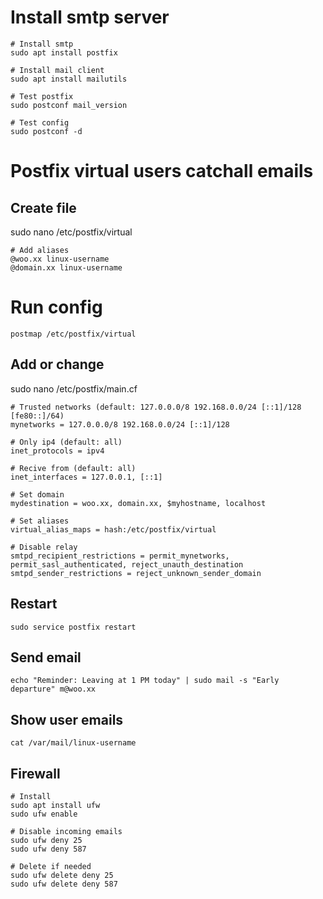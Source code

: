# Install smtp server
```
# Install smtp
sudo apt install postfix

# Install mail client
sudo apt install mailutils

# Test postfix
sudo postconf mail_version

# Test config
sudo postconf -d
```

# Postfix virtual users catchall emails

## Create file
sudo nano /etc/postfix/virtual
```
# Add aliases
@woo.xx linux-username
@domain.xx linux-username
```

# Run config
```
postmap /etc/postfix/virtual
```

## Add or change
sudo nano /etc/postfix/main.cf
```
# Trusted networks (default: 127.0.0.0/8 192.168.0.0/24 [::1]/128 [fe80::]/64)
mynetworks = 127.0.0.0/8 192.168.0.0/24 [::1]/128

# Only ip4 (default: all)
inet_protocols = ipv4

# Recive from (default: all)
inet_interfaces = 127.0.0.1, [::1]

# Set domain
mydestination = woo.xx, domain.xx, $myhostname, localhost

# Set aliases
virtual_alias_maps = hash:/etc/postfix/virtual

# Disable relay
smtpd_recipient_restrictions = permit_mynetworks, permit_sasl_authenticated, reject_unauth_destination
smtpd_sender_restrictions = reject_unknown_sender_domain
```

## Restart
```
sudo service postfix restart
```

## Send email
```
echo "Reminder: Leaving at 1 PM today" | sudo mail -s "Early departure" m@woo.xx
```

## Show user emails
```
cat /var/mail/linux-username
```

## Firewall
```
# Install
sudo apt install ufw
sudo ufw enable

# Disable incoming emails
sudo ufw deny 25
sudo ufw deny 587

# Delete if needed
sudo ufw delete deny 25
sudo ufw delete deny 587
```